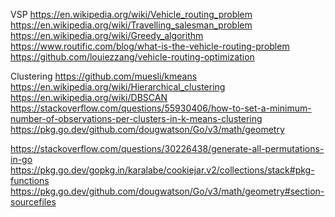 

VSP
https://en.wikipedia.org/wiki/Vehicle_routing_problem
https://en.wikipedia.org/wiki/Travelling_salesman_problem
https://en.wikipedia.org/wiki/Greedy_algorithm
https://www.routific.com/blog/what-is-the-vehicle-routing-problem
https://github.com/louiezzang/vehicle-routing-optimization

Clustering 
https://github.com/muesli/kmeans
https://en.wikipedia.org/wiki/Hierarchical_clustering
https://en.wikipedia.org/wiki/DBSCAN
https://stackoverflow.com/questions/55930406/how-to-set-a-minimum-number-of-observations-per-clusters-in-k-means-clustering
https://pkg.go.dev/github.com/dougwatson/Go/v3/math/geometry

https://stackoverflow.com/questions/30226438/generate-all-permutations-in-go
https://pkg.go.dev/gopkg.in/karalabe/cookiejar.v2/collections/stack#pkg-functions
https://pkg.go.dev/github.com/dougwatson/Go/v3/math/geometry#section-sourcefiles